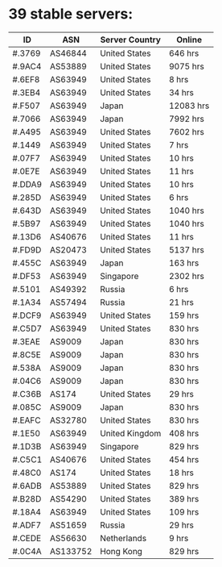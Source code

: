 # 39 stable servers:

| ID | ASN | Server Country | Online |
| ------ | ------ | ------ | ------ |
| #.3769 | AS46844 | United States | 646 hrs |
| #.9AC4 | AS53889 | United States | 9075 hrs |
| #.6EF8 | AS63949 | United States | 8 hrs |
| #.3EB4 | AS63949 | United States | 34 hrs |
| #.F507 | AS63949 | Japan | 12083 hrs |
| #.7066 | AS63949 | Japan | 7992 hrs |
| #.A495 | AS63949 | United States | 7602 hrs |
| #.1449 | AS63949 | United States | 7 hrs |
| #.07F7 | AS63949 | United States | 10 hrs |
| #.0E7E | AS63949 | United States | 11 hrs |
| #.DDA9 | AS63949 | United States | 10 hrs |
| #.285D | AS63949 | United States | 6 hrs |
| #.643D | AS63949 | United States | 1040 hrs |
| #.5B97 | AS63949 | United States | 1040 hrs |
| #.13D6 | AS40676 | United States | 11 hrs |
| #.FD9D | AS20473 | United States | 5137 hrs |
| #.455C | AS63949 | Japan | 163 hrs |
| #.DF53 | AS63949 | Singapore | 2302 hrs |
| #.5101 | AS49392 | Russia | 6 hrs |
| #.1A34 | AS57494 | Russia | 21 hrs |
| #.DCF9 | AS63949 | United States | 159 hrs |
| #.C5D7 | AS63949 | United States | 830 hrs |
| #.3EAE | AS9009 | Japan | 830 hrs |
| #.8C5E | AS9009 | Japan | 830 hrs |
| #.538A | AS9009 | Japan | 830 hrs |
| #.04C6 | AS9009 | Japan | 830 hrs |
| #.C36B | AS174 | United States | 29 hrs |
| #.085C | AS9009 | Japan | 830 hrs |
| #.EAFC | AS32780 | United States | 830 hrs |
| #.1E50 | AS63949 | United Kingdom | 408 hrs |
| #.1D3B | AS63949 | Singapore | 829 hrs |
| #.C5C1 | AS40676 | United States | 454 hrs |
| #.48C0 | AS174 | United States | 18 hrs |
| #.6ADB | AS53889 | United States | 829 hrs |
| #.B28D | AS54290 | United States | 389 hrs |
| #.18A4 | AS63949 | United States | 109 hrs |
| #.ADF7 | AS51659 | Russia | 29 hrs |
| #.CEDE | AS56630 | Netherlands | 9 hrs |
| #.0C4A | AS133752 | Hong Kong | 829 hrs |

